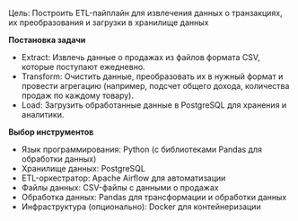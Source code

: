 Цель:  Построить ETL-пайплайн для извлечения данных о транзакциях, их преобразования и загрузки в хранилище данных

**Постановка задачи**

- Extract: Извлечь данные о продажах из файлов формата CSV, которые поступают ежедневно.
- Transform: Очистить данные, преобразовать их в нужный формат и провести агрегацию (например, подсчет общего дохода, количества продаж по каждому товару).
- Load: Загрузить обработанные данные в PostgreSQL для хранения и аналитики.
  
**Выбор инструментов**

- Язык программирования: Python (с библиотеками Pandas для обработки данных)
- Хранилище данных: PostgreSQL
- ETL-оркестратор: Apache Airflow для автоматизации
- Файлы данных: CSV-файлы с данными о продажах
- Обработка данных: Pandas для трансформации и обработки данных
- Инфраструктура (опционально): Docker для контейнеризации
